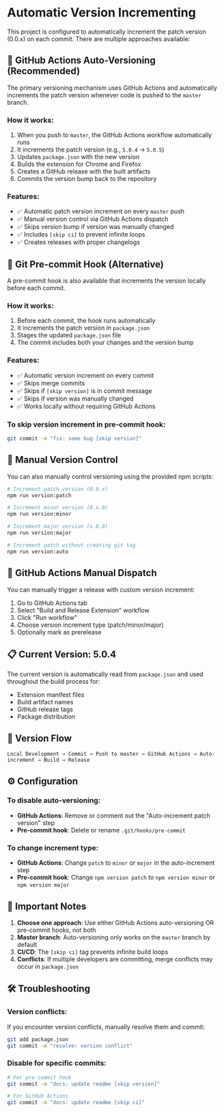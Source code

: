 # Automatic Version Incrementing

This project is configured to automatically increment the patch version (0.0.x) on each commit. There are multiple approaches available:

## 🤖 GitHub Actions Auto-Versioning (Recommended)

The primary versioning mechanism uses GitHub Actions and automatically increments the patch version whenever code is pushed to the `master` branch.

### How it works:
1. When you push to `master`, the GitHub Actions workflow automatically runs
2. It increments the patch version (e.g., `5.0.4` → `5.0.5`)
3. Updates `package.json` with the new version
4. Builds the extension for Chrome and Firefox
5. Creates a GitHub release with the built artifacts
6. Commits the version bump back to the repository

### Features:
- ✅ Automatic patch version increment on every `master` push
- ✅ Manual version control via GitHub Actions dispatch
- ✅ Skips version bump if version was manually changed
- ✅ Includes `[skip ci]` to prevent infinite loops
- ✅ Creates releases with proper changelogs

## 🔧 Git Pre-commit Hook (Alternative)

A pre-commit hook is also available that increments the version locally before each commit.

### How it works:
1. Before each commit, the hook runs automatically
2. It increments the patch version in `package.json`
3. Stages the updated `package.json` file
4. The commit includes both your changes and the version bump

### Features:
- ✅ Automatic version increment on every commit
- ✅ Skips merge commits
- ✅ Skips if `[skip version]` is in commit message
- ✅ Skips if version was manually changed
- ✅ Works locally without requiring GitHub Actions

### To skip version increment in pre-commit hook:
```bash
git commit -m "fix: some bug [skip version]"
```

## 📝 Manual Version Control

You can also manually control versioning using the provided npm scripts:

```bash
# Increment patch version (0.0.x)
npm run version:patch

# Increment minor version (0.x.0)
npm run version:minor

# Increment major version (x.0.0)
npm run version:major

# Increment patch without creating git tag
npm run version:auto
```

## 🎯 GitHub Actions Manual Dispatch

You can manually trigger a release with custom version increment:

1. Go to GitHub Actions tab
2. Select "Build and Release Extension" workflow
3. Click "Run workflow"
4. Choose version increment type (patch/minor/major)
5. Optionally mark as prerelease

## 📋 Current Version: 5.0.4

The current version is automatically read from `package.json` and used throughout the build process for:
- Extension manifest files
- Build artifact names
- GitHub release tags
- Package distribution

## 🔄 Version Flow

```
Local Development → Commit → Push to master → GitHub Actions → Auto-increment → Build → Release
```

## ⚙️ Configuration

### To disable auto-versioning:
- **GitHub Actions**: Remove or comment out the "Auto-increment patch version" step
- **Pre-commit hook**: Delete or rename `.git/hooks/pre-commit`

### To change increment type:
- **GitHub Actions**: Change `patch` to `minor` or `major` in the auto-increment step
- **Pre-commit hook**: Change `npm version patch` to `npm version minor` or `npm version major`

## 🚨 Important Notes

1. **Choose one approach**: Use either GitHub Actions auto-versioning OR pre-commit hooks, not both
2. **Master branch**: Auto-versioning only works on the `master` branch by default
3. **CI/CD**: The `[skip ci]` tag prevents infinite build loops
4. **Conflicts**: If multiple developers are committing, merge conflicts may occur in `package.json`

## 🛠 Troubleshooting

### Version conflicts:
If you encounter version conflicts, manually resolve them and commit:
```bash
git add package.json
git commit -m "resolve: version conflict"
```

### Disable for specific commits:
```bash
# For pre-commit hook
git commit -m "docs: update readme [skip version]"

# For GitHub Actions
git commit -m "docs: update readme [skip ci]"
```

